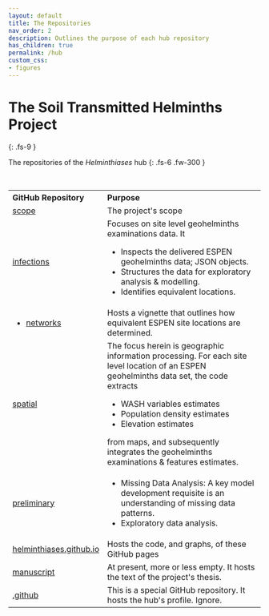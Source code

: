 ```yaml
---
layout: default
title: The Repositories
nav_order: 2
description: Outlines the purpose of each hub repository
has_children: true
permalink: /hub
custom_css:
- figures
---
```


# The Soil Transmitted Helminths Project
{: .fs-9 }

The repositories of the *Helminthiases* hub
{: .fs-6 .fw-300 }

<br>

<table>

  <tr>
      <th style="width:13%;text-align: left;">GitHub Repository</th>
      <th style="text-align: left;">Purpose</th>
  </tr>

  <tr>
    <td><a href="https://github.com/helminthiases/scope#the-project-scope-of-the-soil-transmitted-helminths-project" target="\_blank">scope</a></td>
    <td>The project's scope</td>
  </tr>

  <tr>
    <td><a href="https://github.com/helminthiases/infections#notes" target="\_blank">infections</a></td>
    <td>Focuses on site level geohelminths examinations data.  It
      <ul>
      <li>Inspects the delivered ESPEN geohelminths data; JSON objects.</li>
      <li>Structures the data for exploratory analysis & modelling.</li> 
      <li>Identifies equivalent locations.</li>
      </ul>
    </td>
  </tr>

  <tr>
    <td><ul><li><a href="https://github.com/helminthiases/networks" target="\_blank">networks</a></li></ul></td>
    <td>Hosts a vignette that outlines how equivalent ESPEN site locations are determined.</td>
  </tr>

  <tr>
    <td><a href="https://github.com/helminthiases/spatial" target="\_blank">spatial</a></td>
    <td>The focus herein is geographic information processing.  For each site level location of an ESPEN geohelminths data set, the code extracts
      <ul>
      <li>WASH variables estimates</li>
      <li>Population density estimates</li>
      <li>Elevation estimates</li>
      </ul>
      from maps, and subsequently integrates the geohelminths examinations & features estimates.
    </td>
  </tr>

  <tr>
    <td><a href="https://github.com/helminthiases/preliminary" target="\_blank">preliminary</a></td>
    <td>
      <ul>
        <li>Missing Data Analysis: A key model development requisite is an understanding of missing data patterns.</li>
        <li>Exploratory data analysis.</li>
      </ul>
    </td>
  </tr>

  <tr>
    <td><a href="https://github.com/helminthiases/helminthiases.github.io" target="\_blank">helminthiases.github.io</a></td>
    <td>Hosts the code, and graphs, of these GitHub pages</td>
  </tr>

  <tr>
    <td><a href="https://github.com/helminthiases/manuscript" target="\_blank">manuscript</a></td>
    <td>At present, more or less empty.  It hosts the text of the project's thesis.</td>
  </tr>

  <tr>
    <td><a href="https://github.com/helminthiases/.github" target="\_blank">.github</a></td>
    <td>This is a special GitHub repository.  It hosts the hub's profile.  Ignore.</td>
  </tr>



</table>



<br>
<br>
<br>
<br>

